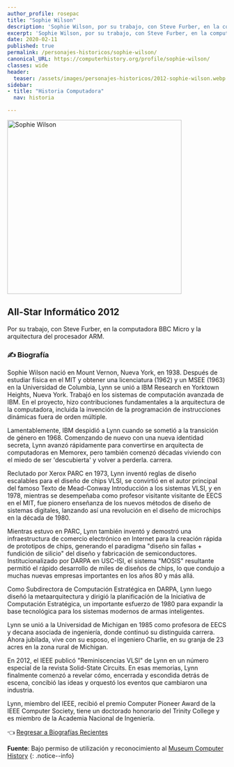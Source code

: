 ```yaml
---
author_profile: rosepac
title: "Sophie Wilson"
description: 'Sophie Wilson, por su trabajo, con Steve Furber, en la computadora BBC Micro y la arquitectura del procesador ARM.'
excerpt: 'Sophie Wilson, por su trabajo, con Steve Furber, en la computadora BBC Micro y la arquitectura del procesador ARM.'
date: 2020-02-11
published: true
permalink: /personajes-historicos/sophie-wilson/
canonical_URL: https://computerhistory.org/profile/sophie-wilson/
classes: wide
header:
  teaser: /assets/images/personajes-historicos/2012-sophie-wilson.webp
sidebar:
- title: "Historia Computadora"
  nav: historia

---
```


 <img src="/assets/images/personajes-historicos/2012-sophie-wilson.webp" width="400px" high="500px" alt="Sophie Wilson" title="Sophie Wilson">

## All-Star Informático 2012

Por su trabajo, con Steve Furber, en la computadora BBC Micro y la arquitectura del procesador ARM.

### ✍ Biografía

Sophie Wilson nació en Mount Vernon, Nueva York, en 1938. Después de estudiar física en el MIT y obtener una licenciatura (1962) y un MSEE (1963) en la Universidad de Columbia, Lynn se unió a IBM Research en Yorktown Heights, Nueva York. Trabajó en los sistemas de computación avanzada de IBM. En el proyecto, hizo contribuciones fundamentales a la arquitectura de la computadora, incluida la invención de la programación de instrucciones dinámicas fuera de orden múltiple.

Lamentablemente, IBM despidió a Lynn cuando se sometió a la transición de género en 1968. Comenzando de nuevo con una nueva identidad secreta, Lynn avanzó rápidamente para convertirse en arquitecta de computadoras en Memorex, pero también comenzó décadas viviendo con el miedo de ser 'descubierta' y volver a perderla. carrera.

Reclutado por Xerox PARC en 1973, Lynn inventó reglas de diseño escalables para el diseño de chips VLSI, se convirtió en el autor principal del famoso Texto de Mead-Conway Introducción a los sistemas VLSI, y en 1978, mientras se desempeñaba como profesor visitante visitante de EECS en el MIT, fue pionero enseñanza de los nuevos métodos de diseño de sistemas digitales, lanzando así una revolución en el diseño de microchips en la década de 1980.

Mientras estuvo en PARC, Lynn también inventó y demostró una infraestructura de comercio electrónico en Internet para la creación rápida de prototipos de chips, generando el paradigma "diseño sin fallas + fundición de silicio" del diseño y fabricación de semiconductores. Institucionalizado por DARPA en USC-ISI, el sistema "MOSIS" resultante permitió el rápido desarrollo de miles de diseños de chips, lo que condujo a muchas nuevas empresas importantes en los años 80 y más allá.

Como Subdirectora de Computación Estratégica en DARPA, Lynn luego diseñó la metaarquitectura y dirigió la planificación de la Iniciativa de Computación Estratégica, un importante esfuerzo de 1980 para expandir la base tecnológica para los sistemas modernos de armas inteligentes.

Lynn se unió a la Universidad de Michigan en 1985 como profesora de EECS y decana asociada de ingeniería, donde continuó su distinguida carrera. Ahora jubilada, vive con su esposo, el ingeniero Charlie, en su granja de 23 acres en la zona rural de Michigan.

En 2012, el IEEE publicó "Reminiscencias VLSI" de Lynn en un número especial de la revista Solid-State Circuits. En esas memorias, Lynn finalmente comenzó a revelar cómo, encerrada y escondida detrás de escena, concibió las ideas y orquestó los eventos que cambiaron una industria.

Lynn, miembro del IEEE, recibió el premio Computer Pioneer Award de la IEEE Computer Society, tiene un doctorado honorario del Trinity College y es miembro de la Academia Nacional de Ingeniería.

👈 [Regresar a Biografías Recientes](/personajes-historicos/#-biografías-agregadas-más-recientes-)

**Fuente**: Bajo permiso de utilización y reconocimiento al [Museum Computer History](https://www.computerhistory.org/ "Página web el Museo de la Historia de las Computadoras")
{: .notice--info}
